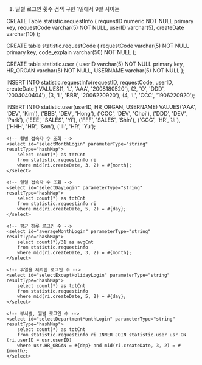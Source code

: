 1. 일별 로그인 횟수 검색 구현
   1일에서 9일 사이는 

CREATE Table statistic.requestInfo (
    requestID numeric NOT NULL primary key,
    requestCode varchar(5) NOT NULL,
    userID varchar(5),
    createDate varchar(10)
);
 
CREATE table statistic.requestCode (
    requestCode varchar(5) NOT NULL primary key,
    code_explain varchar(50) NOT NULL
);
 
CREATE table statistic.user (
    userID varchar(5) NOT NULL primary key,
    HR_ORGAN varchar(5) NOT NULL,
    USERNAME varchar(5) NOT NULL
);
 
 
INSERT INTO statistic.requestInfo(requestID, requestCode, userID, createDate )
VALUES(1, 'L', 'AAA', '2008180520'),
(2, 'O', 'DDD', '2004040404'),
(3, 'L', 'BBB', '2006220920'),
(4, 'L', 'CCC', '1906220920');

INSERT INTO statistic.user(userID, HR_ORGAN, USERNAME)
VALUES('AAA', 'DEV', 'Kim'),
('BBB', 'DEV', 'Hong'),
('CCC', 'DEV', 'Choi'),
('DDD', 'DEV', 'Park'),
('EEE', 'SALES', 'Yi'),
('FFF', 'SALES', 'Shin'),
('GGG', 'HR', 'Ji'),
('HHH', 'HR', 'Son'),
('III', 'HR', 'Yu');


    <!-- 월별 접속자 수 조회 -->
    <select id="selectMonthLogin" parameterType="string" resultType="hashMap">
        select count(*) as totCnt
        from statistic.requestinfo ri
        where mid(ri.createDate, 3, 2) = #{month};
    </select>  

    <!-- 일일 접속자 수 조회 -->
    <select id="selectDayLogin" parameterType="string" resultType="hashMap">
        select count(*) as totCnt
        from statistic.requestinfo ri
        where mid(ri.createDate, 5, 2) = #{day};
    </select>    
    
    <!-- 평균 하루 로그인 수 -->
    <select id="averageMonthLogin" parameterType="string" resultType="hashMap">
        select count(*)/31 as avgCnt
        from statistic.requestinfo
        where mid(ri.createDate, 3, 2) = #{month};
    </select>

    <!-- 휴일을 제외한 로그인 수 -->
    <select id="selectExceptHolidayLogin" parameterType="string" resultType="hashMap">
        select count(*) as totCnt
        from statistic.requestinfo
        where mid(ri.createDate, 5, 2) = #{day};
    </select>

    <!-- 부서별, 월별 로그인 수 -->
    <select id="selectDepartmentMonthLogin" parameterType="string" resultType="hashMap">
        select count(*) as totCnt
        from statistic.requestinfo ri INNER JOIN statistic.user usr ON (ri.userID = usr.userID)
        where usr.HR_ORGAN = #{dep} and mid(ri.createDate, 3, 2) = #{month};
    </select>	 